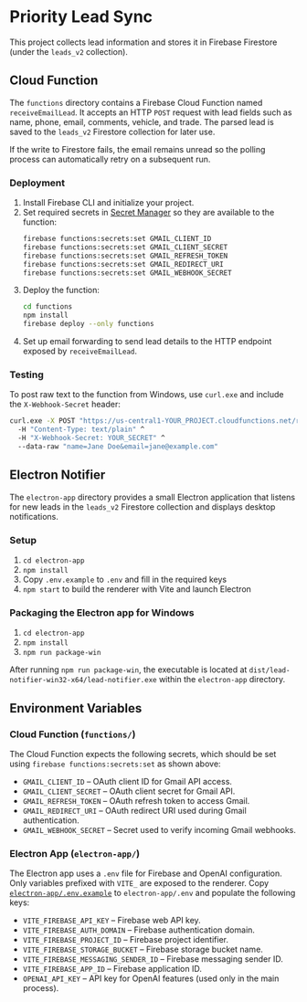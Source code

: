 # Priority Lead Sync

This project collects lead information and stores it in Firebase Firestore (under the `leads_v2` collection).

## Cloud Function

The `functions` directory contains a Firebase Cloud Function named `receiveEmailLead`. It accepts an HTTP `POST` request with lead fields such as name, phone, email, comments, vehicle, and trade. The parsed lead is saved to the `leads_v2` Firestore collection for later use.

If the write to Firestore fails, the email remains unread so the polling process can automatically retry on a subsequent run.

### Deployment

1. Install Firebase CLI and initialize your project.
2. Set required secrets in [Secret Manager](https://firebase.google.com/docs/functions/config-env#set_environment_configuration) so they are available to the function:
   ```bash
   firebase functions:secrets:set GMAIL_CLIENT_ID
   firebase functions:secrets:set GMAIL_CLIENT_SECRET
   firebase functions:secrets:set GMAIL_REFRESH_TOKEN
   firebase functions:secrets:set GMAIL_REDIRECT_URI
   firebase functions:secrets:set GMAIL_WEBHOOK_SECRET
   ```
3. Deploy the function:
   ```bash
   cd functions
   npm install
   firebase deploy --only functions
   ```
4. Set up email forwarding to send lead details to the HTTP endpoint exposed by `receiveEmailLead`.

### Testing

To post raw text to the function from Windows, use `curl.exe` and include the `X-Webhook-Secret` header:

```bat
curl.exe -X POST "https://us-central1-YOUR_PROJECT.cloudfunctions.net/receiveEmailLead" ^
  -H "Content-Type: text/plain" ^
  -H "X-Webhook-Secret: YOUR_SECRET" ^
  --data-raw "name=Jane Doe&email=jane@example.com"
```

## Electron Notifier

The `electron-app` directory provides a small Electron application that listens for new leads in the `leads_v2` Firestore collection and displays desktop notifications.

### Setup

1. `cd electron-app`
2. `npm install`
3. Copy `.env.example` to `.env` and fill in the required keys
4. `npm start` to build the renderer with Vite and launch Electron

### Packaging the Electron app for Windows

1. `cd electron-app`
2. `npm install`
3. `npm run package-win`

After running `npm run package-win`, the executable is located at `dist/lead-notifier-win32-x64/lead-notifier.exe` within the `electron-app` directory.


## Environment Variables

### Cloud Function (`functions/`)

The Cloud Function expects the following secrets, which should be set using `firebase functions:secrets:set` as shown above:

- `GMAIL_CLIENT_ID` – OAuth client ID for Gmail API access.
- `GMAIL_CLIENT_SECRET` – OAuth client secret for Gmail API.
- `GMAIL_REFRESH_TOKEN` – OAuth refresh token to access Gmail.
- `GMAIL_REDIRECT_URI` – OAuth redirect URI used during Gmail authentication.
- `GMAIL_WEBHOOK_SECRET` – Secret used to verify incoming Gmail webhooks.

### Electron App (`electron-app/`)

The Electron app uses a `.env` file for Firebase and OpenAI configuration. Only variables prefixed with `VITE_` are exposed to the renderer. Copy [`electron-app/.env.example`](electron-app/.env.example) to `electron-app/.env` and populate the following keys:

- `VITE_FIREBASE_API_KEY` – Firebase web API key.
- `VITE_FIREBASE_AUTH_DOMAIN` – Firebase authentication domain.
- `VITE_FIREBASE_PROJECT_ID` – Firebase project identifier.
- `VITE_FIREBASE_STORAGE_BUCKET` – Firebase storage bucket name.
- `VITE_FIREBASE_MESSAGING_SENDER_ID` – Firebase messaging sender ID.
- `VITE_FIREBASE_APP_ID` – Firebase application ID.
- `OPENAI_API_KEY` – API key for OpenAI features (used only in the main process).

